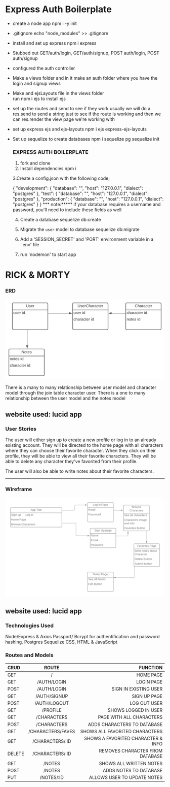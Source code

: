 # Express Auth Boilerplate

* create a node app
    npm i -y init
* .gitignore
     echo "node_modules" >> .gitignore
* install and set up express
    npm i express
* Stubbed out GET/auth/login, GET/auth/signup, POST auth/login, POST auth/signup
* configured the auth controller   
* Make a views folder and in it make an auth folder where you have the login and signup views
* Make and ejsLayouts file in the views folder    
    run npm i ejs to install ejs
* set up the routes and send to see if they work
    usually we will do a res.send to send a string just to see if the route is working and then we can res.render the view page we're working with
* set up express ejs and ejs-layouts
    npm i ejs express-ejs-layouts

* Set up sequelize to create databases
    npm i sequelize pg
    sequelize init

    ### EXPRESS AUTH BOILERPLATE
     1. fork and clone
     2. Install dependencies
     npm i

     3.Create a config.json with the following code;

     {
  "development": {
    "database": "<insert develop db name here>",
    "host": "127.0.0.1",
    "dialect": "postgres"
  },
  "test": {
    "database": "<insert test db name here>",
    "host": "127.0.0.1",
    "dialect": "postgres"
  },
  "production": {
    "database": "<insert production db name here>",
    "host": "127.0.0.1",
    "dialect": "postgres"
  }
}
*** note:***** if your database requires a username and password, you'll need to include these fields as well

     4. Create a database
     sequelize db:create <insert db name here>

     5. Migrate the `user` model to database
     sequelize db:migrate

     6. Add a 'SESSION_SECRET' and 'PORT' environment variable in a '.env' file

     7. run 'nodemon' to start app


# RICK & MORTY 

### ERD

<img src = "Project 2 readme ERD.svg">

There is a many to many relationship between user model and character model through the join table character user. 
There is a one to many relationship between the user model and the notes model


website used: lucid app
----------------------------------------------------------
### User Stories

The user will either sign up to create a new profile or log in to an already existing account. They will be directed to the home page with all characters where they can choose their favorite character. When they click on their profile, they will be able to view all their favorite characters. They will be able to delete any character they've favorited from their profile. 

The user will also be able to write notes about their favorite characters. 

----------------------------------------------------------
### Wireframe
<img src= "Project 2 wireframe.png">
 
website used: lucid app
----------------------------------------------------------

### Technologies Used

Node/Express & Axios
Passport/ Bcrypt for authentification and password hashing.
Postgres
Sequelize
CSS, HTML & JavaScript

### Routes and Models

|CRUD           | ROUTE           |   FUNCTION                        |
| :------------ |:---------------:|     -----:                        |    
| GET           | /               | HOME PAGE                         |
| GET           | /AUTH/LOGIN     | LOGIN PAGE                        | 
| POST          | /AUTH/LOGIN     | SIGN IN  EXISTING USER            |
| GET           | /AUTH/SIGNUP    | SIGN UP PAGE                      |
| POST          | /AUTH/LOGOUT    | LOG OUT USER                      |
| GET           | /PROFILE        | SHOWS LOGGED IN USER              |
| GET           | /CHARACTERS     | PAGE WITH ALL CHARACTERS          |
| POST          | /CHARACTERS     | ADDS CHARACTERS TO DATABASE       |
| GET           | /CHARACTERS/FAVES| SHOWS ALL FAVORITED CHARACTERS   |
| GET           | /CHARACTERS/:ID | SHOWS A FAVORITED CHARACTER & INFO|
| DELETE        | /CHARACTERS/:ID | REMOVES CHARACTER FROM DATABASE   |   
| GET           | /NOTES          | SHOWS ALL WRITTEN NOTES           |
| POST          | /NOTES          | ADDS NOTES TO DATABASE            |
| PUT           | /NOTES/:ID      | ALLOWS USER TO UPDATE NOTES       | 








    








